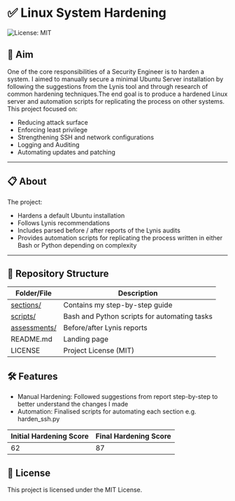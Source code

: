 # ✅ Linux System Hardening
![License: MIT](https://img.shields.io/badge/License-MIT-green.svg)


## 🎯 Aim
One of the core responsibilities of a Security Engineer is to harden a system. I aimed to manually secure a minimal Ubuntu Server installation by following the suggestions from the Lynis tool and through research of common hardening techniques.The end goal is to produce a hardened Linux server and automation scripts for replicating the process on other systems. This project focused on:

- Reducing attack surface
- Enforcing least privilege
- Strengthening SSH and network configurations
- Logging and Auditing 
- Automating updates and patching 

---

## 📋 About
The project:
- Hardens a default Ubuntu installation
- Follows Lynis recommendations
- Includes parsed before / after reports of the Lynis audits
- Provides automation scripts for replicating the process written in either Bash or Python depending on complexity

---

## 📂 Repository Structure

| Folder/File   | Description                                         |
|---------------|-----------------------------------------------------|
| [sections/](./sections)       | Contains my step-by-step guide |
| [scripts/](./scripts/)      | Bash and Python scripts for automating tasks |
| [assessments/](./assessments/) | Before/after Lynis reports |
| README.md     | Landing page |
| LICENSE       | Project License (MIT) |


## 🛠️ Features

- Manual Hardening: Followed suggestions from report step-by-step to better understand the changes I made
- Automation: Finalised scripts for automating each section e.g. harden_ssh.py

| Initial Hardening Score   | Final Hardening Score                   |
|---------------------------|-----------------------------------------|
|           62              |                 87                      |


## 📜 License
This project is licensed under the MIT License.
